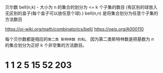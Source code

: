贝尔数
bell(n,k) - 大小为 n 的集合的划分为 <= k 个子集的数目 (有区别的球放入无区别的盒子(每个盒子可以放任意个球).)
bell(n,n) 是将集合划分为任意个子集的方法数目

https://oi-wiki.org/math/combinatorics/bell/
https://oeis.org/A000110

每个贝尔数都是相应的`第二类 斯特林数 的和`。
因为第二类斯特林数是把基数为 n 的集合划分为正好 k 个非空集的方法数目。

# 1 1 2 5 15 52 203
